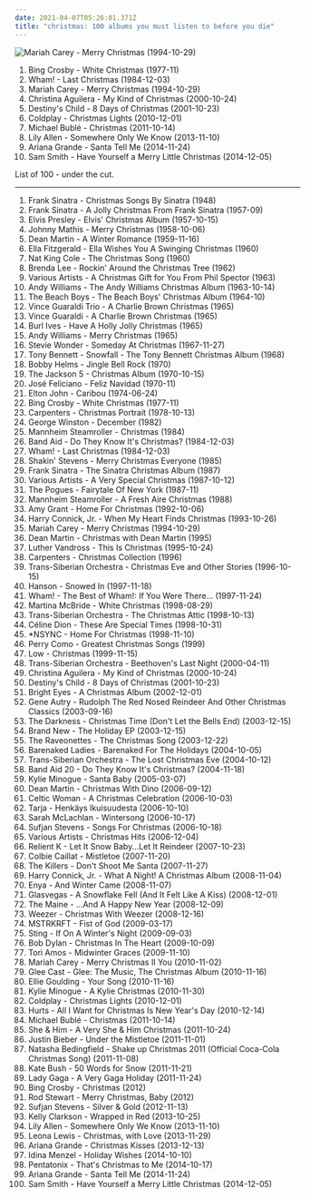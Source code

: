 ```yaml
---
date: 2021-04-07T05:26:01.371Z
title: "christmas: 100 albums you must listen to before you die"
---
```

![Mariah Carey - Merry Christmas (1994-10-29)](http://coverartarchive.org/release/2cd98c57-4d2c-3890-88ec-939393144131/5945829868-500.jpg "Mariah Carey - Merry Christmas (1994-10-29)")
<ol class="albums">
<li data-cover="https://img.discogs.com/gEBeFW57oa8O72k4DjGXkm3pafM=/fit-in/600x600/filters:strip_icc():format(jpeg):mode_rgb():quality(90)/discogs-images/R-1005930-1486291972-1552.jpeg.jpg" data-tags="christmas" role="button">Bing Crosby - White Christmas (1977-11)</li>
<li data-cover="https://img.discogs.com/4k4NqDtP1V_DUXGk2oUtrCS4K14=/fit-in/358x353/filters:strip_icc():format(jpeg):mode_rgb():quality(90)/discogs-images/R-1073305-1255968213.jpeg.jpg" data-tags="christmas" role="button">Wham! - Last Christmas (1984-12-03)</li>
<li data-cover="http://coverartarchive.org/release/2cd98c57-4d2c-3890-88ec-939393144131/5945829868-500.jpg" data-tags="christmas" role="button">Mariah Carey - Merry Christmas (1994-10-29)</li>
<li data-cover="http://coverartarchive.org/release/35009a6d-3c48-4180-a6dc-81d4734a97a6/2755304343-500.jpg" data-tags="christmas" role="button">Christina Aguilera - My Kind of Christmas (2000-10-24)</li>
<li data-cover="https://img.discogs.com/8PvYQF5pOtQZTkbR5BeY-glwGDo=/fit-in/600x526/filters:strip_icc():format(jpeg):mode_rgb():quality(90)/discogs-images/R-4919003-1384164068-9819.jpeg.jpg" data-tags="christmas" role="button">Destiny's Child - 8 Days of Christmas (2001-10-23)</li>
<li data-cover="http://coverartarchive.org/release/60186f6c-bc07-482c-bebb-546f0f8db711/2874480896-500.jpg" data-tags="christmas" role="button">Coldplay - Christmas Lights (2010-12-01)</li>
<li data-cover="http://coverartarchive.org/release/1931b6f1-2940-461f-931f-e2c0adaa755f/4358923410-500.jpg" data-tags="christmas" role="button">Michael Bublé - Christmas (2011-10-14)</li>
<li data-cover="http://coverartarchive.org/release/7672ac66-398b-45e8-af78-b78c0788c41c/28251841928-500.jpg" data-tags="pop, christmas, lily allen" role="button">Lily Allen - Somewhere Only We Know (2013-11-10)</li>
<li data-cover="http://coverartarchive.org/release/79fd65e4-d145-46be-b8fa-b098c2ba5f12/10014987904-500.jpg" data-tags="pop, ariana grande" role="button">Ariana Grande - Santa Tell Me (2014-11-24)</li>
<li data-cover="http://coverartarchive.org/release/74a4453f-2a14-4fed-807e-f3fe52666e00/18847773400-500.jpg" data-tags="christmas, sam smith" role="button">Sam Smith - Have Yourself a Merry Little Christmas (2014-12-05)</li>
</ol>
List of 100 - under the cut.
<!-- more -->

_________________

<ol class="albums">
<li data-cover="http://coverartarchive.org/release/6852857f-c2d6-426c-8910-912a9e956da2/3098412625-500.jpg" data-tags="christmas" role="button">
Frank Sinatra - Christmas Songs By Sinatra (1948)
</li>
<li data-cover="http://coverartarchive.org/release/b20ae32a-7008-49c7-9e30-a0825bc49e0b/13161146770-500.jpg" data-tags="christmas" role="button">
Frank Sinatra - A Jolly Christmas From Frank Sinatra (1957-09)
</li>
<li data-cover="https://img.discogs.com/HYKvdizEzDpmnAU1DGDaiDKrAn4=/fit-in/350x362/filters:strip_icc():format(jpeg):mode_rgb():quality(90)/discogs-images/R-4999038-1385813760-4727.jpeg.jpg" data-tags="christmas" role="button">
Elvis Presley - Elvis' Christmas Album (1957-10-15)
</li>
<li data-cover="https://img.discogs.com/gKzx7gZgJ62N_j0LfcpvlExBR9Y=/fit-in/600x602/filters:strip_icc():format(jpeg):mode_rgb():quality(90)/discogs-images/R-9484094-1481380990-7327.jpeg.jpg" data-tags="christmas, christmas music" role="button">
Johnny Mathis - Merry Christmas (1958-10-06)
</li>
<li data-cover="https://img.discogs.com/SLHvUGuK0FpdT-L2DU2lyfOgXhE=/fit-in/600x600/filters:strip_icc():format(jpeg):mode_rgb():quality(90)/discogs-images/R-1930451-1419517650-7028.jpeg.jpg" data-tags="christmas" role="button">
Dean Martin - A Winter Romance (1959-11-16)
</li>
<li data-cover="http://coverartarchive.org/release/88b9f6d5-90bd-4259-aba5-cb133a10bef5/5963174439-500.jpg" data-tags="christmas" role="button">
Ella Fitzgerald - Ella Wishes You A Swinging Christmas (1960)
</li>
<li data-cover="https://img.discogs.com/9L4hmsfyBImSLEK7OxRmcHU66UM=/fit-in/600x590/filters:strip_icc():format(jpeg):mode_rgb():quality(90)/discogs-images/R-6901272-1485024659-2390.jpeg.jpg" data-tags="christmas" role="button">
Nat King Cole - The Christmas Song (1960)
</li>
<li data-cover="https://img.discogs.com/EV8yXt-OYIifv_AyYHgoTDkzQfs=/fit-in/448x336/filters:strip_icc():format(jpeg):mode_rgb():quality(90)/discogs-images/R-2339230-1278046727.jpeg.jpg" data-tags="christmas" role="button">
Brenda Lee - Rockin' Around the Christmas Tree (1962)
</li>
<li data-cover="https://img.discogs.com/a9zSQEmjodMF9-5-oV2yS9CipK8=/fit-in/600x581/filters:strip_icc():format(jpeg):mode_rgb():quality(90)/discogs-images/R-17191504-1612090780-8279.jpeg.jpg" data-tags="christmas" role="button">
Various Artists - A Christmas Gift for You From Phil Spector (1963)
</li>
<li data-cover="https://img.discogs.com/v0dMZNo0le137YhkpUAGngL0lZw=/fit-in/600x600/filters:strip_icc():format(jpeg):mode_rgb():quality(90)/discogs-images/R-7992500-1453068142-9804.jpeg.jpg" data-tags="christmas" role="button">
Andy Williams - The Andy Williams Christmas Album (1963-10-14)
</li>
<li data-cover="http://coverartarchive.org/release/5f052967-1a75-48b1-b430-89a76f4ef078/10302241006-500.jpg" data-tags="christmas" role="button">
The Beach Boys - The Beach Boys' Christmas Album (1964-10)
</li>
<li data-cover="http://coverartarchive.org/release/c934ef2a-b442-3556-9a69-15003befea0a/5902446418-500.jpg" data-tags="christmas" role="button">
Vince Guaraldi Trio - A Charlie Brown Christmas (1965)
</li>
<li data-cover="http://coverartarchive.org/release/197300c5-078b-4c9b-a9e8-e1a84ace7f83/14781383971-500.jpg" data-tags="christmas" role="button">
Vince Guaraldi - A Charlie Brown Christmas (1965)
</li>
<li data-cover="http://coverartarchive.org/release/93385ea0-1c33-4808-9b5b-aabb2a070683/13489783345-500.jpg" data-tags="christmas" role="button">
Burl Ives - Have A Holly Jolly Christmas (1965)
</li>
<li data-cover="https://img.discogs.com/TDWGzEU49-WhTXnflPEkdHvNEho=/fit-in/600x600/filters:strip_icc():format(jpeg):mode_rgb():quality(90)/discogs-images/R-6563329-1591075238-9601.jpeg.jpg" data-tags="christmas, andy williams" role="button">
Andy Williams - Merry Christmas (1965)
</li>
<li data-cover="http://coverartarchive.org/release/4f2be5ef-6a37-4314-afd8-9c36517451f5/5500499529-500.jpg" data-tags="christmas" role="button">
Stevie Wonder - Someday At Christmas (1967-11-27)
</li>
<li data-cover="https://img.discogs.com/cfc9e7fd50d7c9c08931869b95f6849a01d0635d/images/spacer.gif" data-tags="jazz, christmas, oldies, tony bennett, golden oldies, mastersinger, vocalistas masculinos, t bennett" role="button">
Tony Bennett - Snowfall - The Tony Bennett Christmas Album (1968)
</li>
<li data-cover="https://img.discogs.com/2GuWtE3c7zZ3hS8M_rf3YFaaKx8=/fit-in/600x600/filters:strip_icc():format(jpeg):mode_rgb():quality(90)/discogs-images/R-9408304-1480047513-1244.jpeg.jpg" data-tags="christmas" role="button">
Bobby Helms - Jingle Bell Rock (1970)
</li>
<li data-cover="http://coverartarchive.org/release/d9b7229c-7dd5-4f5e-b51a-00f042a4ea1c/5951304270-500.jpg" data-tags="christmas" role="button">
The Jackson 5 - Christmas Album (1970-10-15)
</li>
<li data-cover="http://coverartarchive.org/release/0da06878-65f4-487c-9d10-4acef5e7e094/18599284618-500.jpg" data-tags="christmas" role="button">
José Feliciano - Feliz Navidad (1970-11)
</li>
<li data-cover="https://img.discogs.com/8z-e2MwiciiuZZx75McxMAtuMyU=/fit-in/301x300/filters:strip_icc():format(jpeg):mode_rgb():quality(90)/discogs-images/R-3268465-1323164977.jpeg.jpg" data-tags="rock, elton john" role="button">
Elton John - Caribou (1974-06-24)
</li>
<li data-cover="https://img.discogs.com/gEBeFW57oa8O72k4DjGXkm3pafM=/fit-in/600x600/filters:strip_icc():format(jpeg):mode_rgb():quality(90)/discogs-images/R-1005930-1486291972-1552.jpeg.jpg" data-tags="christmas" role="button">
Bing Crosby - White Christmas (1977-11)
</li>
<li data-cover="http://coverartarchive.org/release/64b70335-8be0-4832-af41-99cd1517bb4c/4264678579-500.jpg" data-tags="christmas" role="button">
Carpenters - Christmas Portrait (1978-10-13)
</li>
<li data-cover="http://coverartarchive.org/release/817db1fb-c7d4-4e20-9297-ebb49dbe13eb/9553263290-500.jpg" data-tags="solo piano" role="button">
George Winston - December (1982)
</li>
<li data-cover="http://coverartarchive.org/release/584dc05c-1858-46c4-b160-ca8f7dd9bf08/9682116680-500.jpg" data-tags="christmas" role="button">
Mannheim Steamroller - Christmas (1984)
</li>
<li data-cover="http://coverartarchive.org/release/969900f9-a7a4-4d1f-96e3-37eab9775a1b/10585498411-500.jpg" data-tags="christmas" role="button">
Band Aid - Do They Know It's Christmas? (1984-12-03)
</li>
<li data-cover="https://img.discogs.com/4k4NqDtP1V_DUXGk2oUtrCS4K14=/fit-in/358x353/filters:strip_icc():format(jpeg):mode_rgb():quality(90)/discogs-images/R-1073305-1255968213.jpeg.jpg" data-tags="christmas" role="button">
Wham! - Last Christmas (1984-12-03)
</li>
<li data-cover="http://coverartarchive.org/release/03d00ae9-af41-4177-abdf-d4e0dab879cc/13357124344-500.jpg" data-tags="christmas" role="button">
Shakin' Stevens - Merry Christmas Everyone (1985)
</li>
<li data-cover="http://coverartarchive.org/release/db4600d3-2a48-4d31-916e-315d04127016/9566224266-500.jpg" data-tags="christmas" role="button">
Frank Sinatra - The Sinatra Christmas Album (1987)
</li>
<li data-cover="http://coverartarchive.org/release/34586eb6-5c79-4a70-a837-1b122525f690/18644421186-500.jpg" data-tags="christmas" role="button">
Various Artists - A Very Special Christmas (1987-10-12)
</li>
<li data-cover="https://img.discogs.com/qU3-G6IoO7XFOP_QtLEq21_uBzk=/fit-in/500x495/filters:strip_icc():format(jpeg):mode_rgb():quality(90)/discogs-images/R-3729303-1484306507-4330.jpeg.jpg" data-tags="christmas" role="button">
The Pogues - Fairytale Of New York (1987-11)
</li>
<li data-cover="http://coverartarchive.org/release/0d53a1fc-598d-4ebf-b340-6d6db81c964c/27371205271-500.jpg" data-tags="christmas" role="button">
Mannheim Steamroller - A Fresh Aire Christmas (1988)
</li>
<li data-cover="http://coverartarchive.org/release/7e3fe3f1-6933-44f0-be24-70f1b8cab492/11201683677-500.jpg" data-tags="christmas" role="button">
Amy Grant - Home For Christmas (1992-10-06)
</li>
<li data-cover="http://coverartarchive.org/release/86ca59bc-54b5-42e4-a030-1d711d2969a0/2493200310-500.jpg" data-tags="christmas" role="button">
Harry Connick, Jr. - When My Heart Finds Christmas (1993-10-26)
</li>
<li data-cover="http://coverartarchive.org/release/2cd98c57-4d2c-3890-88ec-939393144131/5945829868-500.jpg" data-tags="christmas" role="button">
Mariah Carey - Merry Christmas (1994-10-29)
</li>
<li data-cover="https://img.discogs.com/nyq6CKw6hY0sp4aOYPAzy0uhaT4=/fit-in/320x320/filters:strip_icc():format(jpeg):mode_rgb():quality(90)/discogs-images/R-6273650-1415381411-7036.jpeg.jpg" data-tags="christmas" role="button">
Dean Martin - Christmas with Dean Martin (1995)
</li>
<li data-cover="http://coverartarchive.org/release/45b7a342-3291-41d1-b1eb-e7831fff16be/7411557129-500.jpg" data-tags="christmas, soulful christmas" role="button">
Luther Vandross - This Is Christmas (1995-10-24)
</li>
<li data-cover="http://coverartarchive.org/release/d09e9d94-6c49-4e1e-bb12-4cbe4201ba79/12071824817-500.jpg" data-tags="christmas" role="button">
Carpenters - Christmas Collection (1996)
</li>
<li data-cover="http://coverartarchive.org/release/5619d408-c548-4a46-aefa-1d4dd233d821/5842303816-500.jpg" data-tags="christmas" role="button">
Trans-Siberian Orchestra - Christmas Eve and Other Stories (1996-10-15)
</li>
<li data-cover="http://coverartarchive.org/release/9a347c3d-a77e-4ae7-81df-331e96a16455/16665174665-500.jpg" data-tags="christmas" role="button">
Hanson - Snowed In (1997-11-18)
</li>
<li data-cover="https://img.discogs.com/jhz1ESeWMju8dgdTWs7KccxjBdI=/fit-in/600x600/filters:strip_icc():format(jpeg):mode_rgb():quality(90)/discogs-images/R-8777163-1495197926-7879.jpeg.jpg" data-tags="pop, 80s" role="button">
Wham! - The Best of Wham!: If You Were There... (1997-11-24)
</li>
<li data-cover="https://img.discogs.com/N4aKDQk2MgM6GojrWon8encNLPY=/fit-in/378x378/filters:strip_icc():format(jpeg):mode_rgb():quality(90)/discogs-images/R-6642985-1460363518-1616.jpeg.jpg" data-tags="christmas" role="button">
Martina McBride - White Christmas (1998-08-29)
</li>
<li data-cover="http://coverartarchive.org/release/924423fe-4f58-4496-a09f-dae4da55531e/5842286791-500.jpg" data-tags="christmas" role="button">
Trans-Siberian Orchestra - The Christmas Attic (1998-10-13)
</li>
<li data-cover="https://img.discogs.com/qcu4InFyNC16nBkhgsVdSutOlTU=/fit-in/500x487/filters:strip_icc():format(jpeg):mode_rgb():quality(90)/discogs-images/R-9557779-1482729909-2391.jpeg.jpg" data-tags="christmas" role="button">
Céline Dion - These Are Special Times (1998-10-31)
</li>
<li data-cover="http://coverartarchive.org/release/91ac7ef8-193b-48ec-8a12-9c10b1d03a10/10166254254-500.jpg" data-tags="christmas" role="button">
*NSYNC - Home For Christmas (1998-11-10)
</li>
<li data-cover="http://coverartarchive.org/release/c67ffcf5-f858-4798-a808-916fd453abf7/28141500900-500.jpg" data-tags="christmas" role="button">
Perry Como - Greatest Christmas Songs (1999)
</li>
<li data-cover="https://img.discogs.com/ijwSpz0EVqFUi4n6dFYG7aTXXgQ=/fit-in/600x525/filters:strip_icc():format(jpeg):mode_rgb():quality(90)/discogs-images/R-395605-1135255743.jpeg.jpg" data-tags="christmas" role="button">
Low - Christmas (1999-11-15)
</li>
<li data-cover="http://coverartarchive.org/release/8dc54860-4a3b-4757-bbe4-a3e852525f3a/3885285137-500.jpg" data-tags="symphonic metal, rock opera" role="button">
Trans-Siberian Orchestra - Beethoven's Last Night (2000-04-11)
</li>
<li data-cover="http://coverartarchive.org/release/35009a6d-3c48-4180-a6dc-81d4734a97a6/2755304343-500.jpg" data-tags="christmas" role="button">
Christina Aguilera - My Kind of Christmas (2000-10-24)
</li>
<li data-cover="https://img.discogs.com/8PvYQF5pOtQZTkbR5BeY-glwGDo=/fit-in/600x526/filters:strip_icc():format(jpeg):mode_rgb():quality(90)/discogs-images/R-4919003-1384164068-9819.jpeg.jpg" data-tags="christmas" role="button">
Destiny's Child - 8 Days of Christmas (2001-10-23)
</li>
<li data-cover="http://coverartarchive.org/release/1800012a-0c30-4a82-a7e8-5fcbe6d397a5/2624749393-500.jpg" data-tags="christmas" role="button">
Bright Eyes - A Christmas Album (2002-12-01)
</li>
<li data-cover="http://coverartarchive.org/release/52227ff6-08a9-4fa8-b819-fbfb3eeb40a0/18669530240-500.jpg" data-tags="christmas" role="button">
Gene Autry - Rudolph The Red Nosed Reindeer And Other Christmas Classics (2003-09-16)
</li>
<li data-cover="https://img.discogs.com/RulD160L5S6In4IiQB1fmPO-XtY=/fit-in/600x462/filters:strip_icc():format(jpeg):mode_rgb():quality(90)/discogs-images/R-1717301-1391579218-7038.jpeg.jpg" data-tags="hard rock, christmas, christmas music, weihnacht, bjartes jul, inappropriate child choirs" role="button">
The Darkness - Christmas Time (Don't Let the Bells End) (2003-12-15)
</li>
<li data-cover="http://coverartarchive.org/release/a6a106d9-b42c-4472-a0d1-dfdbdf1187fd/6295106134-500.jpg" data-tags="christmas" role="button">
Brand New - The Holiday EP (2003-12-15)
</li>
<li data-cover="https://img.discogs.com/XBq6xoauUJyTNNT3ajlFBE_UOiM=/fit-in/437x230/filters:strip_icc():format(jpeg):mode_rgb():quality(90)/discogs-images/R-2357373-1279246489.jpeg.jpg" data-tags="christmas" role="button">
The Raveonettes - The Christmas Song (2003-12-22)
</li>
<li data-cover="http://coverartarchive.org/release/9f51f635-94e5-413a-bf2a-14c831b003dc/24047182278-500.jpg" data-tags="christmas" role="button">
Barenaked Ladies - Barenaked For The Holidays (2004-10-05)
</li>
<li data-cover="http://coverartarchive.org/release/4526e591-2a5f-4d73-98b6-df8e5410dc5c/18723612263-500.jpg" data-tags="christmas" role="button">
Trans-Siberian Orchestra - The Lost Christmas Eve (2004-10-12)
</li>
<li data-cover="https://img.discogs.com/vG0e5eoHkAfQ-48bW2VqqXSSsI0=/fit-in/600x529/filters:strip_icc():format(jpeg):mode_rgb():quality(90)/discogs-images/R-350177-1185120167.jpeg.jpg" data-tags="christmas" role="button">
Band Aid 20 - Do They Know It's Christmas? (2004-11-18)
</li>
<li data-cover="https://img.discogs.com/wHGM_oLUPnIKoxA51R7OFNq4KBg=/fit-in/600x954/filters:strip_icc():format(jpeg):mode_rgb():quality(90)/discogs-images/R-184135-1583434837-2507.jpeg.jpg" data-tags="christmas" role="button">
Kylie Minogue - Santa Baby (2005-03-07)
</li>
<li data-cover="http://coverartarchive.org/release/5bad1920-311a-444b-972f-a955b498a268/15508077705-500.jpg" data-tags="christmas" role="button">
Dean Martin - Christmas With Dino (2006-09-12)
</li>
<li data-cover="http://coverartarchive.org/release/dd71e647-22fa-3975-803a-3df38034ca37/1339635847-500.jpg" data-tags="christmas" role="button">
Celtic Woman - A Christmas Celebration (2006-10-03)
</li>
<li data-cover="http://coverartarchive.org/release/0257cd0d-999b-426b-b098-3902c691996a/11322636619-500.jpg" data-tags="christmas" role="button">
Tarja - Henkäys Ikuisuudesta (2006-10-10)
</li>
<li data-cover="http://coverartarchive.org/release/80b78e26-00b6-479a-90ab-e7d2e224e683/22474318097-500.jpg" data-tags="christmas" role="button">
Sarah McLachlan - Wintersong (2006-10-17)
</li>
<li data-cover="https://img.discogs.com/Q67iB-7gCOqTS3xQXcE35GbX-hw=/fit-in/600x597/filters:strip_icc():format(jpeg):mode_rgb():quality(90)/discogs-images/R-537759-1454698866-3566.png.jpg" data-tags="christmas" role="button">
Sufjan Stevens - Songs For Christmas (2006-10-18)
</li>
<li data-cover="http://coverartarchive.org/release/20256ee1-e55e-4f60-91ed-bb70c678f322/2873491865-500.jpg" data-tags="christmas hits, christmas" role="button">
Various Artists - Christmas Hits (2006-12-04)
</li>
<li data-cover="http://coverartarchive.org/release/bd0b18cf-61f4-449f-9068-5b96c84a2bbc/2112408295-500.jpg" data-tags="christmas" role="button">
Relient K - Let It Snow Baby...Let It Reindeer (2007-10-23)
</li>
<li data-cover="http://coverartarchive.org/release/32306928-689e-4149-a8c1-534a11a68fc6/28961572725-500.jpg" data-tags="christmas" role="button">
Colbie Caillat - Mistletoe (2007-11-20)
</li>
<li data-cover="http://coverartarchive.org/release/1511dd98-36f7-42d8-93d3-f2ffcd2d2850/26544747762-500.jpg" data-tags="indie rock" role="button">
The Killers - Don't Shoot Me Santa (2007-11-27)
</li>
<li data-cover="http://coverartarchive.org/release/b9d14236-8377-40b7-81c5-6432b17007c0/28989423218-500.jpg" data-tags="christmas" role="button">
Harry Connick, Jr. - What A Night! A Christmas Album (2008-11-04)
</li>
<li data-cover="http://coverartarchive.org/release/16d139e2-e940-36e4-b865-99f4dd667573/14012130666-500.jpg" data-tags="christmas" role="button">
Enya - And Winter Came (2008-11-07)
</li>
<li data-cover="https://img.discogs.com/OXIKakTn7UcEl4263sUT3lKcVj8=/fit-in/600x600/filters:strip_icc():format(jpeg):mode_rgb():quality(90)/discogs-images/R-2093424-1326083074.jpeg.jpg" data-tags="christmas" role="button">
Glasvegas - A Snowflake Fell (And It Felt Like A Kiss) (2008-12-01)
</li>
<li data-cover="http://coverartarchive.org/release/f90c0884-c8b6-4d82-a437-b3590b5232d2/1138311021-500.jpg" data-tags="christmas, xmas, holiday, christmas and the new year and easter" role="button">
The Maine - ...And A Happy New Year (2008-12-09)
</li>
<li data-cover="http://coverartarchive.org/release/3ba5ab28-11fa-4e0b-b444-7ac23c20f148/3352621585-500.jpg" data-tags="christmas" role="button">
Weezer - Christmas With Weezer (2008-12-16)
</li>
<li data-cover="https://img.discogs.com/-DRPp_LWq8HBapQbL1grC57diKs=/fit-in/320x319/filters:strip_icc():format(jpeg):mode_rgb():quality(90)/discogs-images/R-1709934-1238425451.jpeg.jpg" data-tags="electronic" role="button">
MSTRKRFT - Fist of God (2009-03-17)
</li>
<li data-cover="https://img.discogs.com/TqHoppCselVVzOlRXazFz6FmckM=/fit-in/600x600/filters:strip_icc():format(jpeg):mode_rgb():quality(90)/discogs-images/R-1809556-1244749887.jpeg.jpg" data-tags="christmas" role="button">
Sting - If On A Winter's Night (2009-09-03)
</li>
<li data-cover="http://coverartarchive.org/release/21a128c8-9d86-3fbd-8aca-9f66226b7687/5726973508-500.jpg" data-tags="christmas" role="button">
Bob Dylan - Christmas In The Heart (2009-10-09)
</li>
<li data-cover="http://coverartarchive.org/release/140fb0d5-2f68-4fe6-a12e-ff5feb790a80/2576250976-500.jpg" data-tags="christmas" role="button">
Tori Amos - Midwinter Graces (2009-11-10)
</li>
<li data-cover="https://img.discogs.com/r9YimVnhiB61Je11nSbF0H8Ve5c=/fit-in/600x450/filters:strip_icc():format(jpeg):mode_rgb():quality(90)/discogs-images/R-10111244-1491808535-3174.jpeg.jpg" data-tags="christmas" role="button">
Mariah Carey - Merry Christmas II You (2010-11-02)
</li>
<li data-cover="https://img.discogs.com/7HQ42g8c1uZ39AudB3-Cw51xGmA=/fit-in/598x600/filters:strip_icc():format(jpeg):mode_rgb():quality(90)/discogs-images/R-2631982-1351175466-2472.jpeg.jpg" data-tags="christmas" role="button">
Glee Cast - Glee: The Music, The Christmas Album (2010-11-16)
</li>
<li data-cover="http://coverartarchive.org/release/a31fc617-fe3e-4a86-bfd9-3e46277cc977/2821576125-500.jpg" data-tags="your song" role="button">
Ellie Goulding - Your Song (2010-11-16)
</li>
<li data-cover="http://coverartarchive.org/release/e55fa03c-ee2a-4839-a79c-3a978cacf049/23432110689-500.jpg" data-tags="christmas" role="button">
Kylie Minogue - A Kylie Christmas (2010-11-30)
</li>
<li data-cover="http://coverartarchive.org/release/60186f6c-bc07-482c-bebb-546f0f8db711/2874480896-500.jpg" data-tags="christmas" role="button">
Coldplay - Christmas Lights (2010-12-01)
</li>
<li data-cover="http://coverartarchive.org/release/337392be-9dd9-4dba-8a2e-cc443c9d2453/3366583582-500.jpg" data-tags="christmas" role="button">
Hurts - All I Want for Christmas Is New Year's Day (2010-12-14)
</li>
<li data-cover="http://coverartarchive.org/release/1931b6f1-2940-461f-931f-e2c0adaa755f/4358923410-500.jpg" data-tags="christmas" role="button">
Michael Bublé - Christmas (2011-10-14)
</li>
<li data-cover="http://coverartarchive.org/release/5bf9dfbc-a02c-40e0-ba09-7348928b6093/4804310167-500.jpg" data-tags="christmas" role="button">
She & Him - A Very She & Him Christmas (2011-10-24)
</li>
<li data-cover="https://img.discogs.com/o4Is2vSwdmvUHTyH1W7-BcZD0Dk=/fit-in/600x542/filters:strip_icc():format(jpeg):mode_rgb():quality(90)/discogs-images/R-10207455-1493404719-2216.png.jpg" data-tags="christmas" role="button">
Justin Bieber - Under the Mistletoe (2011-11-01)
</li>
<li data-cover="http://coverartarchive.org/release/b4e4afd0-c779-4f6d-a184-01c84e5e80a8/21527480162-500.jpg" data-tags="pop, christmas" role="button">
Natasha Bedingfield - Shake up Christmas 2011 (Official Coca-Cola Christmas Song) (2011-11-08)
</li>
<li data-cover="http://coverartarchive.org/release/4518b2c0-0091-4780-b31e-6dfc7e1d9cd5/21132684376-500.jpg" data-tags="alternative, art pop, winter" role="button">
Kate Bush - 50 Words for Snow (2011-11-21)
</li>
<li data-cover="http://coverartarchive.org/release/14857973-e45d-4c98-8a41-720f2174046a/9318639689-500.jpg" data-tags="christmas, lady gaga, jazz, acoustic" role="button">
Lady Gaga - A Very Gaga Holiday (2011-11-24)
</li>
<li data-cover="http://coverartarchive.org/release/89965b87-2c6d-4fa2-9893-be35cf088486/28367165519-500.jpg" data-tags="christmas" role="button">
Bing Crosby - Christmas (2012)
</li>
<li data-cover="http://coverartarchive.org/release/5297648d-4992-48d4-b5fd-5b301c573a40/2789995907-500.jpg" data-tags="christmas" role="button">
Rod Stewart - Merry Christmas, Baby (2012)
</li>
<li data-cover="http://coverartarchive.org/release/e6147d09-1cda-4710-8d81-88f03edb4c88/2530204003-500.jpg" data-tags="christmas, asthmatic kitty, try to find this" role="button">
Sufjan Stevens - Silver & Gold (2012-11-13)
</li>
<li data-cover="http://coverartarchive.org/release/52b7afe9-1e61-4a56-9194-d3f5e6db7487/5515861936-500.jpg" data-tags="christmas" role="button">
Kelly Clarkson - Wrapped in Red (2013-10-25)
</li>
<li data-cover="http://coverartarchive.org/release/7672ac66-398b-45e8-af78-b78c0788c41c/28251841928-500.jpg" data-tags="pop, christmas, lily allen" role="button">
Lily Allen - Somewhere Only We Know (2013-11-10)
</li>
<li data-cover="http://coverartarchive.org/release/1d42507f-b4fb-45c1-93d0-4298b70d2beb/9811723589-500.jpg" data-tags="christmas" role="button">
Leona Lewis - Christmas, with Love (2013-11-29)
</li>
<li data-cover="http://coverartarchive.org/release/6bc63447-9eda-43f1-8095-2674ea6c956d/6149561466-500.jpg" data-tags="christmas, ariana grande" role="button">
Ariana Grande - Christmas Kisses (2013-12-13)
</li>
<li data-cover="http://coverartarchive.org/release/b3aae863-7b3e-41b6-ad7a-36c48a5c4ada/12760878284-500.jpg" data-tags="christmas" role="button">
Idina Menzel - Holiday Wishes (2014-10-10)
</li>
<li data-cover="http://coverartarchive.org/release/c16ccfab-3851-4485-9777-adb7c751e921/8663144571-500.jpg" data-tags="christmas" role="button">
Pentatonix - That's Christmas to Me (2014-10-17)
</li>
<li data-cover="http://coverartarchive.org/release/79fd65e4-d145-46be-b8fa-b098c2ba5f12/10014987904-500.jpg" data-tags="pop, ariana grande" role="button">
Ariana Grande - Santa Tell Me (2014-11-24)
</li>
<li data-cover="http://coverartarchive.org/release/74a4453f-2a14-4fed-807e-f3fe52666e00/18847773400-500.jpg" data-tags="christmas, sam smith" role="button">
Sam Smith - Have Yourself a Merry Little Christmas (2014-12-05)
</li>
</ol>